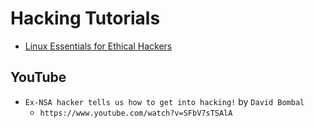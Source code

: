 # Hacking Tutorials

* [Linux Essentials for Ethical Hackers](linux-essentials-for-ethical-hackers.md)

## YouTube

* `Ex-NSA hacker tells us how to get into hacking!` by `David Bombal`
  * `https://www.youtube.com/watch?v=SFbV7sTSAlA`